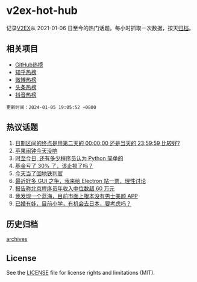 # v2ex-hot-hub

 记录[V2EX](https://www.v2ex.com/)从 2021-01-06 日至今的热门话题。每小时抓取一次数据，按天[归档](archives)。
 
 ## 相关项目

- [GitHub热榜](https://github.com/snaildev/github-hot-hub)
- [知乎热榜](https://github.com/snaildev/zhihu-hot-hub)
- [微博热榜](https://github.com/snaildev/weibo-hot-hub)
- [头条热榜](https://github.com/snaildev/toutiao-hot-hub)
- [抖音热榜](https://github.com/snaildev/douyin-hot-hub)


 `更新时间：2024-01-05 19:05:52 +0800`

## 热议话题

1. [日期区间的终点是用第二天的 00:00:00 还是当天的 23:59:59 比较好?](https://www.v2ex.com/t/1006014)
1. [苹果闹钟今天没响](https://www.v2ex.com/t/1006003)
1. [时至今日, 还有多少程序员认为 Python 简单的](https://www.v2ex.com/t/1006067)
1. [基金亏了 30% 了，该止损了吗？](https://www.v2ex.com/t/1006104)
1. [今天当了回地铁判官](https://www.v2ex.com/t/1006029)
1. [最近好多 GUI 之争，我来给 Electron 站一票，理性讨论](https://www.v2ex.com/t/1006050)
1. [报告称北京程序员年收入中位数超 60 万元](https://www.v2ex.com/t/1006022)
1. [我发现一个蓝海，目前市面上根本没有男士美颜 APP](https://www.v2ex.com/t/1006039)
1. [已婚有娃，目前小学，有机会去日本，要考虑吗？](https://www.v2ex.com/t/1006224)

## 历史归档

[archives](archives)

## License

See the [LICENSE](LICENSE) file for license rights and limitations (MIT).
